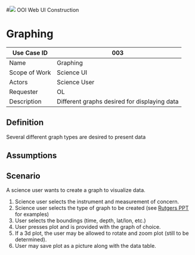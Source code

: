 #![](http://www.rpsgroup.com/images/2012-specific/RPSlogo.aspx) OOI Web UI Construction 
# Graphing

| Use Case ID | 003 |
| --- | --- |
| Name | Graphing |
| Scope of Work | Science UI |
| Actors | Science User |
| Requester | OL |
| Description | Different graphs desired for displaying data |

## Definition
Several different graph types are desired to present data

## Assumptions

## Scenario
A science user wants to create a graph to visualize data.
1. Science user selects the instrument and measurement of concern.
2. Science user selects the type of graph to be created (see [Rutgers PPT](https://github.com/asascience-open/ooi-ui-docs/blob/use-cases/ReferenceDocuments/ocean_gui_visualizations.pptx) for examples)
3. User selects the boundings (time, depth, lat/lon, etc.)
4. User presses plot and is provided with the graph of choice.
5. If a 3d plot, the user may be allowed to rotate and zoom plot (still to be determined).
6. User may save plot as a picture along with the data table.



